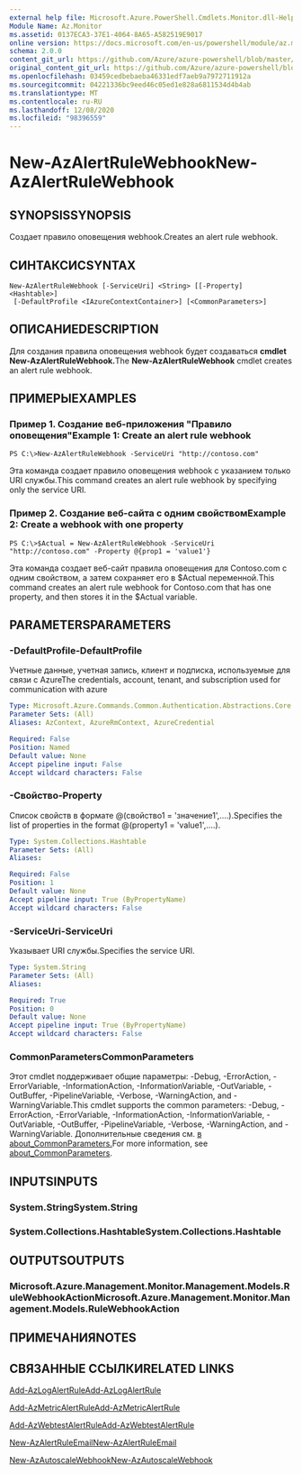 ```yaml
---
external help file: Microsoft.Azure.PowerShell.Cmdlets.Monitor.dll-Help.xml
Module Name: Az.Monitor
ms.assetid: 0137ECA3-37E1-4064-8A65-A582519E9017
online version: https://docs.microsoft.com/en-us/powershell/module/az.monitor/new-azalertrulewebhook
schema: 2.0.0
content_git_url: https://github.com/Azure/azure-powershell/blob/master/src/Monitor/Monitor/help/New-AzAlertRuleWebhook.md
original_content_git_url: https://github.com/Azure/azure-powershell/blob/master/src/Monitor/Monitor/help/New-AzAlertRuleWebhook.md
ms.openlocfilehash: 03459cedbebaeba46331edf7aeb9a7972711912a
ms.sourcegitcommit: 04221336bc9eed46c05ed1e828a6811534d4b4ab
ms.translationtype: MT
ms.contentlocale: ru-RU
ms.lasthandoff: 12/08/2020
ms.locfileid: "98396559"
---
```

# <span data-ttu-id="341d8-101">New-AzAlertRuleWebhook</span><span class="sxs-lookup"><span data-stu-id="341d8-101">New-AzAlertRuleWebhook</span></span>

## <span data-ttu-id="341d8-102">SYNOPSIS</span><span class="sxs-lookup"><span data-stu-id="341d8-102">SYNOPSIS</span></span>
<span data-ttu-id="341d8-103">Создает правило оповещения webhook.</span><span class="sxs-lookup"><span data-stu-id="341d8-103">Creates an alert rule webhook.</span></span>

## <span data-ttu-id="341d8-104">СИНТАКСИС</span><span class="sxs-lookup"><span data-stu-id="341d8-104">SYNTAX</span></span>

```
New-AzAlertRuleWebhook [-ServiceUri] <String> [[-Property] <Hashtable>]
 [-DefaultProfile <IAzureContextContainer>] [<CommonParameters>]
```

## <span data-ttu-id="341d8-105">ОПИСАНИЕ</span><span class="sxs-lookup"><span data-stu-id="341d8-105">DESCRIPTION</span></span>
<span data-ttu-id="341d8-106">Для создания правила оповещения webhook будет создаваться **cmdlet New-AzAlertRuleWebhook.**</span><span class="sxs-lookup"><span data-stu-id="341d8-106">The **New-AzAlertRuleWebhook** cmdlet creates an alert rule webhook.</span></span>

## <span data-ttu-id="341d8-107">ПРИМЕРЫ</span><span class="sxs-lookup"><span data-stu-id="341d8-107">EXAMPLES</span></span>

### <span data-ttu-id="341d8-108">Пример 1. Создание веб-приложения "Правило оповещения"</span><span class="sxs-lookup"><span data-stu-id="341d8-108">Example 1: Create an alert rule webhook</span></span>
```
PS C:\>New-AzAlertRuleWebhook -ServiceUri "http://contoso.com"
```

<span data-ttu-id="341d8-109">Эта команда создает правило оповещения webhook с указанием только URI службы.</span><span class="sxs-lookup"><span data-stu-id="341d8-109">This command creates an alert rule webhook by specifying only the service URI.</span></span>

### <span data-ttu-id="341d8-110">Пример 2. Создание веб-сайта с одним свойством</span><span class="sxs-lookup"><span data-stu-id="341d8-110">Example 2: Create a webhook with one property</span></span>
```
PS C:\>$Actual = New-AzAlertRuleWebhook -ServiceUri "http://contoso.com" -Property @{prop1 = 'value1'}
```

<span data-ttu-id="341d8-111">Эта команда создает веб-сайт правила оповещения для Contoso.com с одним свойством, а затем сохраняет его в $Actual переменной.</span><span class="sxs-lookup"><span data-stu-id="341d8-111">This command creates an alert rule webhook for Contoso.com that has one property, and then stores it in the $Actual variable.</span></span>

## <span data-ttu-id="341d8-112">PARAMETERS</span><span class="sxs-lookup"><span data-stu-id="341d8-112">PARAMETERS</span></span>

### <span data-ttu-id="341d8-113">-DefaultProfile</span><span class="sxs-lookup"><span data-stu-id="341d8-113">-DefaultProfile</span></span>
<span data-ttu-id="341d8-114">Учетные данные, учетная запись, клиент и подписка, используемые для связи с Azure</span><span class="sxs-lookup"><span data-stu-id="341d8-114">The credentials, account, tenant, and subscription used for communication with azure</span></span>

```yaml
Type: Microsoft.Azure.Commands.Common.Authentication.Abstractions.Core.IAzureContextContainer
Parameter Sets: (All)
Aliases: AzContext, AzureRmContext, AzureCredential

Required: False
Position: Named
Default value: None
Accept pipeline input: False
Accept wildcard characters: False
```

### <span data-ttu-id="341d8-115">-Свойство</span><span class="sxs-lookup"><span data-stu-id="341d8-115">-Property</span></span>
<span data-ttu-id="341d8-116">Список свойств в формате @(свойство1 = 'значение1',....).</span><span class="sxs-lookup"><span data-stu-id="341d8-116">Specifies the list of properties in the format @(property1 = 'value1',....).</span></span>

```yaml
Type: System.Collections.Hashtable
Parameter Sets: (All)
Aliases:

Required: False
Position: 1
Default value: None
Accept pipeline input: True (ByPropertyName)
Accept wildcard characters: False
```

### <span data-ttu-id="341d8-117">-ServiceUri</span><span class="sxs-lookup"><span data-stu-id="341d8-117">-ServiceUri</span></span>
<span data-ttu-id="341d8-118">Указывает URI службы.</span><span class="sxs-lookup"><span data-stu-id="341d8-118">Specifies the service URI.</span></span>

```yaml
Type: System.String
Parameter Sets: (All)
Aliases:

Required: True
Position: 0
Default value: None
Accept pipeline input: True (ByPropertyName)
Accept wildcard characters: False
```

### <span data-ttu-id="341d8-119">CommonParameters</span><span class="sxs-lookup"><span data-stu-id="341d8-119">CommonParameters</span></span>
<span data-ttu-id="341d8-120">Этот cmdlet поддерживает общие параметры: -Debug, -ErrorAction, -ErrorVariable, -InformationAction, -InformationVariable, -OutVariable, -OutBuffer, -PipelineVariable, -Verbose, -WarningAction, and -WarningVariable.</span><span class="sxs-lookup"><span data-stu-id="341d8-120">This cmdlet supports the common parameters: -Debug, -ErrorAction, -ErrorVariable, -InformationAction, -InformationVariable, -OutVariable, -OutBuffer, -PipelineVariable, -Verbose, -WarningAction, and -WarningVariable.</span></span> <span data-ttu-id="341d8-121">Дополнительные сведения см. [в about_CommonParameters.](http://go.microsoft.com/fwlink/?LinkID=113216)</span><span class="sxs-lookup"><span data-stu-id="341d8-121">For more information, see [about_CommonParameters](http://go.microsoft.com/fwlink/?LinkID=113216).</span></span>

## <span data-ttu-id="341d8-122">INPUTS</span><span class="sxs-lookup"><span data-stu-id="341d8-122">INPUTS</span></span>

### <span data-ttu-id="341d8-123">System.String</span><span class="sxs-lookup"><span data-stu-id="341d8-123">System.String</span></span>

### <span data-ttu-id="341d8-124">System.Collections.Hashtable</span><span class="sxs-lookup"><span data-stu-id="341d8-124">System.Collections.Hashtable</span></span>

## <span data-ttu-id="341d8-125">OUTPUTS</span><span class="sxs-lookup"><span data-stu-id="341d8-125">OUTPUTS</span></span>

### <span data-ttu-id="341d8-126">Microsoft.Azure.Management.Monitor.Management.Models.RuleWebhookAction</span><span class="sxs-lookup"><span data-stu-id="341d8-126">Microsoft.Azure.Management.Monitor.Management.Models.RuleWebhookAction</span></span>

## <span data-ttu-id="341d8-127">ПРИМЕЧАНИЯ</span><span class="sxs-lookup"><span data-stu-id="341d8-127">NOTES</span></span>

## <span data-ttu-id="341d8-128">СВЯЗАННЫЕ ССЫЛКИ</span><span class="sxs-lookup"><span data-stu-id="341d8-128">RELATED LINKS</span></span>

[<span data-ttu-id="341d8-129">Add-AzLogAlertRule</span><span class="sxs-lookup"><span data-stu-id="341d8-129">Add-AzLogAlertRule</span></span>](./Add-AzLogAlertRule.md)

[<span data-ttu-id="341d8-130">Add-AzMetricAlertRule</span><span class="sxs-lookup"><span data-stu-id="341d8-130">Add-AzMetricAlertRule</span></span>](./Add-AzMetricAlertRule.md)

[<span data-ttu-id="341d8-131">Add-AzWebtestAlertRule</span><span class="sxs-lookup"><span data-stu-id="341d8-131">Add-AzWebtestAlertRule</span></span>](./Add-AzWebtestAlertRule.md)

[<span data-ttu-id="341d8-132">New-AzAlertRuleEmail</span><span class="sxs-lookup"><span data-stu-id="341d8-132">New-AzAlertRuleEmail</span></span>](./New-AzAlertRuleEmail.md)

[<span data-ttu-id="341d8-133">New-AzAutoscaleWebhook</span><span class="sxs-lookup"><span data-stu-id="341d8-133">New-AzAutoscaleWebhook</span></span>](./New-AzAutoscaleWebhook.md)


